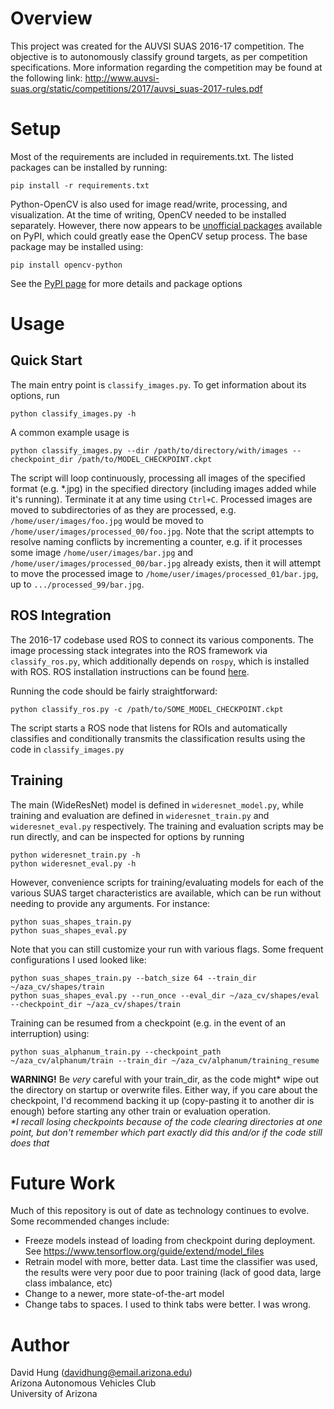 # Overview
This project was created for the AUVSI SUAS 2016-17 competition. The objective is to autonomously classify ground targets, as per competition specifications. More information regarding the competition may be found at the following link: http://www.auvsi-suas.org/static/competitions/2017/auvsi_suas-2017-rules.pdf

# Setup
Most of the requirements are included in requirements.txt. The listed packages can be installed by running:
```
pip install -r requirements.txt
```
Python-OpenCV is also used for image read/write, processing, and visualization. At the time of writing, OpenCV needed to be installed separately. However, there now appears to be [unofficial packages](https://pypi.org/project/opencv-python/) available on PyPI, which could greatly ease the OpenCV setup process. The base package may be installed using:
```
pip install opencv-python
```
See the [PyPI page](https://pypi.org/project/opencv-python/) for more details and package options

# Usage
## Quick Start
The main entry point is `classify_images.py`. To get information about its options, run
```
python classify_images.py -h
```
A common example usage is
```
python classify_images.py --dir /path/to/directory/with/images --checkpoint_dir /path/to/MODEL_CHECKPOINT.ckpt
```
The script will loop continuously, processing all images of the specified format (e.g. \*.jpg) in the specified directory (including images added while it's running). Terminate it at any time using `Ctrl+C`. Processed images are moved to subdirectories of as they are processed, e.g. `/home/user/images/foo.jpg` would be moved to `/home/user/images/processed_00/foo.jpg`. Note that the script attempts to resolve naming conflicts by incrementing a counter, e.g. if it processes some image `/home/user/images/bar.jpg` and `/home/user/images/processed_00/bar.jpg` already exists, then it will attempt to move the processed image to `/home/user/images/processed_01/bar.jpg`, up to `.../processed_99/bar.jpg`.

## ROS Integration
The 2016-17 codebase used ROS to connect its various components. The image processing stack integrates into the ROS framework via `classify_ros.py`, which additionally depends on `rospy`, which is installed with ROS. ROS installation instructions can be found [here](http://wiki.ros.org/kinetic/Installation/Ubuntu).

Running the code should be fairly straightforward:
```
python classify_ros.py -c /path/to/SOME_MODEL_CHECKPOINT.ckpt
```
The script starts a ROS node that listens for ROIs and automatically classifies and conditionally transmits the classification results using the code in `classify_images.py`

## Training
The main (WideResNet) model is defined in `wideresnet_model.py`, while training and evaluation are defined in `wideresnet_train.py` and `wideresnet_eval.py` respectively. The training and evaluation scripts may be run directly, and can be inspected for options by running
```
python wideresnet_train.py -h
python wideresnet_eval.py -h
```
However, convenience scripts for training/evaluating models for each of the various SUAS target characteristics are available, which can be run without needing to provide any arguments. For instance:
```
python suas_shapes_train.py
python suas_shapes_eval.py
```
Note that you can still customize your run with various flags. Some frequent configurations I used looked like:
```
python suas_shapes_train.py --batch_size 64 --train_dir ~/aza_cv/shapes/train
python suas_shapes_eval.py --run_once --eval_dir ~/aza_cv/shapes/eval --checkpoint_dir ~/aza_cv/shapes/train
```
Training can be resumed from a checkpoint (e.g. in the event of an interruption) using:
```
python suas_alphanum_train.py --checkpoint_path ~/aza_cv/alphanum/train --train_dir ~/aza_cv/alphanum/training_resume
```
**WARNING!** Be *very* careful with your train_dir, as the code might\* wipe out the directory on startup or overwrite files. Either way, if you care about the checkpoint, I'd recommend backing it up (copy-pasting it to another dir is enough) before starting any other train or evaluation operation.  
*\*I recall losing checkpoints because of the code clearing directories at one point, but don't remember which part exactly did this and/or if the code still does that*

# Future Work
Much of this repository is out of date as technology continues to evolve. Some recommended changes include:
- Freeze models instead of loading from checkpoint during deployment. See https://www.tensorflow.org/guide/extend/model_files
- Retrain model with more, better data. Last time the classifier was used, the results were very poor due to poor training (lack of good data, large class imbalance, etc)
- Change to a newer, more state-of-the-art model
- Change tabs to spaces. I used to think tabs were better. I was wrong.

# Author
David Hung (davidhung@email.arizona.edu)  
Arizona Autonomous Vehicles Club  
University of Arizona  
